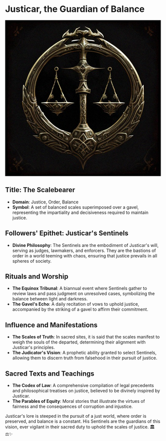 # Justicar, the Guardian of Balance

![justicar logo](../../assets/Justicar-logo.jpg)

## Title: The Scalebearer
- **Domain**: Justice, Order, Balance
- **Symbol**: A set of balanced scales superimposed over a gavel, representing the impartiality and decisiveness required to maintain justice.

## Followers' Epithet: Justicar's Sentinels
- **Divine Philosophy**: The Sentinels are the embodiment of Justicar's will, serving as judges, lawmakers, and enforcers. They are the bastions of order in a world teeming with chaos, ensuring that justice prevails in all spheres of society.

## Rituals and Worship
- **The Equinox Tribunal**: A biannual event where Sentinels gather to review laws and pass judgment on unresolved cases, symbolizing the balance between light and darkness.
- **The Gavel's Echo**: A daily recitation of vows to uphold justice, accompanied by the striking of a gavel to affirm their commitment.

## Influence and Manifestations
- **The Scales of Truth**: In sacred sites, it is said that the scales manifest to weigh the souls of the departed, determining their alignment with Justicar's principles.
- **The Judicator's Vision**: A prophetic ability granted to select Sentinels, allowing them to discern truth from falsehood in their pursuit of justice.

## Sacred Texts and Teachings
- **The Codex of Law**: A comprehensive compilation of legal precedents and philosophical treatises on justice, believed to be divinely inspired by Justicar.
- **The Parables of Equity**: Moral stories that illustrate the virtues of fairness and the consequences of corruption and injustice.

Justicar's lore is steeped in the pursuit of a just world, where order is preserved, and balance is a constant. His Sentinels are the guardians of this vision, ever vigilant in their sacred duty to uphold the scales of justice. 🏛️⚖️✨
